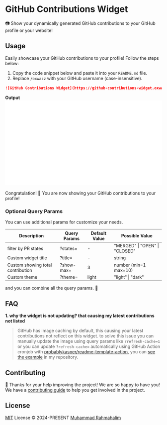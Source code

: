 # GitHub Contributions Widget

[Latest Version]: https://img.shields.io/crates/v/package_manager_detector_rs.svg

[crates.io]: https://crates.io/crates/package_manager_detector_rs

[Rustc Version]: https://img.shields.io/badge/rustc-1.56+-lightgray.svg

[rustc]: https://blog.rust-lang.org/2021/10/21/Rust-1.56.0.html

📷 Show your dynamically generated GitHub contributions to your GitHub profile or your website!

## Usage

Easily showcase your GitHub contributions to your profile! Follow the steps below:

1. Copy the code snippet below and paste it into your `README.md` file.
1. Replace `/oxwazz` with your GitHub username (case-insensitive).

```markdown
![GitHub Contributions Widget](https://github-contributions-widget.oxwazz.com/oxwazz)
```

**Output** <br/>
![GitHub Contributions Widget](./assets/snapshot/v0.1.3.svg)

Congratulation! 🎉 You are now showing your GitHub contributions to your profile!

### Optional Query Params

You can use additional params for customize your needs.

| Description                       | Query Params | Default Value | Possible Value                 |
|-----------------------------------|--------------|---------------|--------------------------------|
| filter by PR states               | ?states=     | -             | "MERGED" \| "OPEN" \| "CLOSED" |
| Custom widget title               | ?title=      | -             | string                         |
| Custom showing total contribution | ?show-max=   | 3             | number (min=1 max=10)          |
| Custom theme                      | ?theme=      | light         | "light" \| "dark"              |

and you can combine all the query params. 💪

## FAQ

**1. why the widget is not updating? that causing my latest contributions not listed**

> GitHub has image caching by default, this causing your latest contributions not reflect on this widget.
> to solve this issue you can manually update the image using query params like `?refresh-cache=1`
> or you can update `?refresh-cache=` automatically using GitHub Action cronjob
> with [probablykasper/readme-template-action](https://github.com/probablykasper/readme-template-action),
> you can [see the example](https://github.com/oxwazz/oxwazz) in my repository.

## Contributing

🎈 Thanks for your help improving the project! We are so happy to have you! We have
a [contributing guide](./CONTRIBUTING.md) to help you get
involved in the project.

## License

[MIT](./LICENSE) License © 2024-PRESENT [Muhammad Rahmahalim](https://github.com/oxwazz)